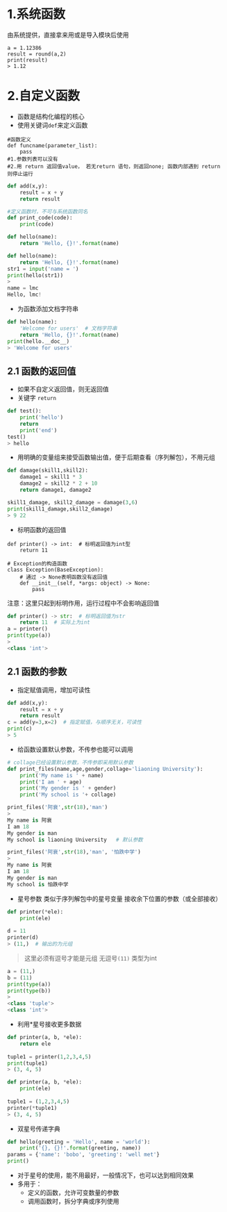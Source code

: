 # 1.系统函数

由系统提供，直接拿来用或是导入模块后使用

```
a = 1.12386
result = round(a,2)
print(result)
> 1.12
```



# 2.自定义函数

* 函数是结构化编程的核心
* 使用关键词`def`来定义函数

```
#函数定义
def funcname(parameter_list):
    pass
#1.参数列表可以没有
#2.用 return 返回值value， 若无return 语句，则返回none; 函数内部遇到 return 则停止运行
```

```python
def add(x,y):
    result = x + y
    return result

#定义函数时，不可与系统函数同名
def print_code(code):
    print(code)
```

```python
def hello(name):
	return 'Hello, {}!'.format(name)
```

```python
def hello(name):
	return 'Hello, {}!'.format(name)
str1 = input('name = ')
print(hello(str1))
>
name = lmc
Hello, lmc!
```

* 为函数添加文档字符串

```python
def hello(name):
	'Welcome for users'  # 文档字符串
	return 'Hello, {}!'.format(name)
print(hello.__doc__)
> 'Welcome for users' 
```

## 2.1 函数的返回值

* 如果不自定义返回值，则无返回值
* 关键字 `return`

```python
def test():
	print('hello')
	return 
	print('end')
test()
> hello
```

* 用明确的变量组来接受函数输出值，便于后期查看（序列解包），不用元组

```python
def damage(skill1,skill2):
    damage1 = skill1 * 3
    damage2 = skill2 * 2 + 10
    return damage1, damage2

skill1_damage, skill2_damage = damage(3,6)
print(skill1_damage,skill2_damage)
> 9 22
```

* 标明函数的返回值

```
def printer() -> int:  # 标明返回值为int型
    return 11
```

```
# Exception的构造函数
class Exception(BaseException):
	# 通过 -> None表明函数没有返回值
    def __init__(self, *args: object) -> None:
        pass
```

注意：这里只起到标明作用，运行过程中不会影响返回值

```python
def printer() -> str:  # 标明返回值为str
    return 11  # 实际上为int
a = printer()
print(type(a))
>
<class 'int'>  
```



## 2.1 函数的参数

* 指定赋值调用，增加可读性

```python
def add(x,y):
    result = x + y
    return result
c = add(y=3,x=2)  # 指定赋值，与顺序无关，可读性
print(c)
> 5
```

* 给函数设置默认参数，不传参也能可以调用

```python
# collage已经设置默认参数，不传参即采用默认参数
def print_files(name,age,gender,collage='liaoning University'):
    print('My name is ' + name)
    print('I am ' + age)
    print('My gender is ' + gender)
    print('My school is '+ collage)

print_files('阿衰',str(18),'man')
>
My name is 阿衰
I am 18
My gender is man
My school is liaoning University   # 默认参数

print_files('阿衰',str(18),'man', '怕跌中学')
> 
My name is 阿衰
I am 18
My gender is man
My school is 怕跌中学
```

* 星号参数 类似于序列解包中的星号变量 接收余下位置的参数（或全部接收）

```python
def printer(*ele):
    print(ele)
    
d = 11
printer(d)
> (11,)  # 输出的为元组  
```

> 这里必须有逗号才能是元组  无逗号`(11)` 类型为int

```python
a = (11,)
b = (11)
print(type(a))
print(type(b))
> 
<class 'tuple'>
<class 'int'>
```

* 利用*星号接收更多数据

```python
def printer(a, b, *ele):
    return ele
    
tuple1 = printer(1,2,3,4,5)
print(tuple1)
> (3, 4, 5)
```

```python
def printer(a, b, *ele):
    print(ele)
    
tuple1 = (1,2,3,4,5)
printer(*tuple1)
> (3, 4, 5)
```

* 双星号传递字典

```python
def hello(greeting = 'Hello', name = 'world'):
	print('{}, {}!'.format(greeting, name))
params = {'name': 'bobo', 'greeting': 'well met'}
print()
```

* 对于星号的使用，能不用最好，一般情况下，也可以达到相同效果
* 多用于：
  * 定义的函数，允许可变数量的参数
  * 调用函数时，拆分字典或序列使用





